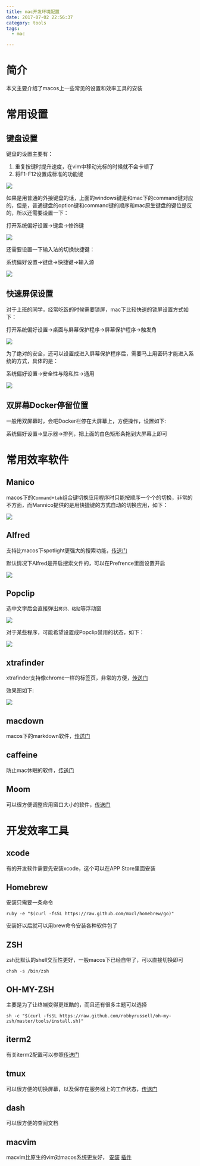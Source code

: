 ```yaml
---
title: mac开发环境配置
date: 2017-07-02 22:56:37
category: tools
tags:
  - mac

---
```


# 简介

本文主要介绍了macos上一些常见的设置和效率工具的安装

# 常用设置

## 键盘设置

键盘的设置主要有：

1. 重复按键时提升速度，在vim中移动光标的时候就不会卡顿了
2. 将F1-F12设置成标准的功能键

![](http://o8m1nd933.bkt.clouddn.com/wiki/keyboard.png)

如果是用普通的外接键盘的话，上面的windows键是和mac下的command键对应的，但是，普通键盘的option键和command键的顺序和mac原生键盘的键位是反的，所以还需要设置一下：

打开系统偏好设置->键盘->修饰键

![](http://o8m1nd933.bkt.clouddn.com/wiki/outer_keyboard.png)

还需要设置一下输入法的切换快捷键：

系统偏好设置->键盘->快捷键->输入源

![](http://o8m1nd933.bkt.clouddn.com/wiki/input_method.png)

## 快速屏保设置

对于上班的同学，经常吃饭的时候需要锁屏，mac下比较快速的锁屏设置方式如下：

打开系统偏好设置->桌面与屏幕保护程序->屏幕保护程序->触发角

![](http://o8m1nd933.bkt.clouddn.com/wiki/sleep.png)

为了绝对的安全，还可以设置成进入屏幕保护程序后，需要马上用密码才能进入系统的方式，具体的是：

系统偏好设置->安全性与隐私性->通用

![](http://o8m1nd933.bkt.clouddn.com/wiki/password.png)

## 双屏幕Docker停留位置

一般用双屏幕时，会吧Docker栏停在大屏幕上，方便操作，设置如下:

系统偏好设置->显示器->排列，把上面的白色矩形条拖到大屏幕上即可


# 常用效率软件

## Manico

macos下的`Command+tab`组合键切换应用程序时只能按顺序一个个的切换，非常的不方面，而Mannico提供的是用快捷键的方式自动的切换应用，如下：

![](http://o8m1nd933.bkt.clouddn.com/wiki/launcher.png)

## Alfred

支持比macos下spotlight更强大的搜索功能，[传送门](http://macshuo.com/?p=625)

默认情况下Alfred是开启搜索文件的，可以在Prefrence里面设置开启

![](http://o8m1nd933.bkt.clouddn.com/wiki/alfred.png)

## Popclip

选中文字后会直接弹出`拷贝、粘贴`等浮动窗

![](http://o8m1nd933.bkt.clouddn.com/wiki/popclip.png)

对于某些程序，可能希望设置成Popclip禁用的状态，如下：

![](http://o8m1nd933.bkt.clouddn.com/wiki/popclip2.png)

## xtrafinder

xtrafinder支持像chrome一样的标签页，非常的方便，[传送门](https://www.trankynam.com/xtrafinder/)

效果图如下:

![](http://o8m1nd933.bkt.clouddn.com/wiki/xtrafinder.png)

## macdown

macos下的markdown软件，[传送门](http://macdown.uranusjr.com/)

## caffeine

防止mac休眠的软件，[传送门](https://itunes.apple.com/app/caffeine/id411246225)

## Moom
可以很方便调整应用窗口大小的软件，[传送门](https://itunes.apple.com/us/app/moom/id419330170?mt=12)

# 开发效率工具

## xcode

有的开发软件需要先安装xcode，这个可以在APP Store里面安装

## Homebrew

安装只需要一条命令
```
ruby -e "$(curl -fsSL https://raw.github.com/mxcl/homebrew/go)"
```
安装好以后就可以用brew命令安装各种软件包了

## ZSH

zsh比默认的shell交互性更好，一般macos下已经自带了，可以直接切换即可

```
chsh -s /bin/zsh
```

## OH-MY-ZSH
主要是为了让终端变得更炫酷的，而且还有很多主题可以选择

```
sh -c "$(curl -fsSL https://raw.github.com/robbyrussell/oh-my-zsh/master/tools/install.sh)"
```

## iterm2

有关iterm2配置可以参照[传送门](http://laoshuterry.gitbooks.io/mac_os_setup_guide/content/4_ZshConfig.html)

## tmux
可以很方便的切换屏幕，以及保存在服务器上的工作状态，[传送门](http://mingxinglai.com/cn/2012/09/tmux/)

## dash
可以很方便的查阅文档

## macvim
macvim比原生的vim对macos系统更友好，
[安装](http://uzumaki-kyuubi-geeklife.com/2014/10/mac%E9%85%8D%E7%BD%AE%E5%AE%89%E8%A3%85macvim/)
[插件](http://ibpf.github.io/blog/2015/04/17/mac-vim-xiu-lian-ji-vundle/)
